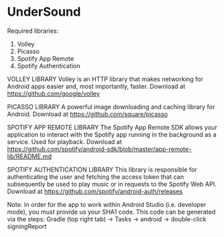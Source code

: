 # UnderSound

Required libraries:
1. Volley
2. Picasso
3. Spotify App Remote 
4. Spotify Authentication

VOLLEY LIBRARY
Volley is an HTTP library that makes networking for Android apps easier and, most importantly, faster.
Download at https://github.com/google/volley

PICASSO LIBRARY
A powerful image downloading and caching library for Android.
Download at https://github.com/square/picasso

SPOTIFY APP REMOTE LIBRARY
The Spotify App Remote SDK allows your application to interact with the Spotify app running in the background as a service.
Used for playback.
Download at https://github.com/spotify/android-sdk/blob/master/app-remote-lib/README.md

SPOTIFY AUTHENTICATION LIBRARY
This library is responsible for authenticating the user and fetching the access token that can subsequently be used to play music or in requests to the Spotify Web API.
Download at https://github.com/spotify/android-auth/releases

Note: In order for the app to work within Android Studio (i.e. developer mode), you must provide us your SHA1 code. This code can be generated via the steps: Gradle (top right tab) -> Tasks -> android -> double-click signingReport